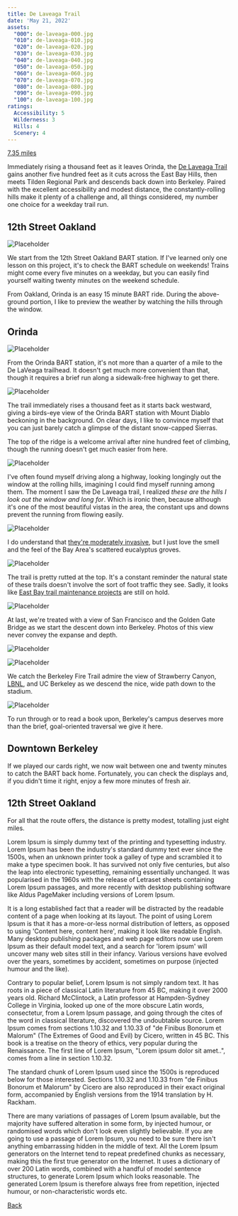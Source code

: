 ```yaml
---
title: De Laveaga Trail
date: 'May 21, 2022'
assets:
  "000": de-laveaga-000.jpg
  "010": de-laveaga-010.jpg
  "020": de-laveaga-020.jpg
  "030": de-laveaga-030.jpg
  "040": de-laveaga-040.jpg
  "050": de-laveaga-050.jpg
  "060": de-laveaga-060.jpg
  "070": de-laveaga-070.jpg
  "080": de-laveaga-080.jpg
  "090": de-laveaga-090.jpg
  "100": de-laveaga-100.jpg
ratings:
  Accessibility: 5
  Wilderness: 3
  Hills: 4
  Scenery: 4
---
```


<span data-behavior="introduction"></span>

[7.35 miles](https://www.gaiagps.com/datasummary/track/6330342820b20aa00b80150ade4e545e/?layer=GaiaTopoRasterFeet)

Immediately rising a thousand feet as it leaves Orinda, the [De Laveaga Trail](https://www.ebmud.com/recreation/east-bay/east-bay-trails) gains another five hundred feet as it cuts across the East Bay Hills, then meets Tilden Regional Park and descends back down into Berkeley. Paired with the excellent accessibility and modest distance, the constantly-rolling hills make it plenty of a challenge and, all things considered, my number one choice for a weekday trail run.


<span data-behavior="anchor" data-feature-index="0" data-mile-position="0"></span>

## 12th Street Oakland

<span data-behavior="anchor" data-feature-index="0" data-mile-position="0"></span>

![Placeholder](de-laveaga-000-md.jpg)

We start from the 12th Street Oakland BART station. If I've learned only one lesson on this project, it's to check the BART schedule on weekends! Trains might come every five minutes on a weekday, but you can easily find yourself waiting twenty minutes on the weekend schedule.

From Oakland, Orinda is an easy 15 minute BART ride. During the above-ground portion, I like to preview the weather by watching the hills through the window.

<span data-behavior="anchor" data-feature-index="1" data-mile-position="0"></span>
## Orinda

<span data-behavior="anchor" data-feature-index="1" data-mile-position="0.5"></span>

![Placeholder](de-laveaga-010-md.jpg)

From the Orinda BART station, it's not more than a quarter of a mile to the De LaVeaga trailhead. It doesn't get much more convenient than that, though it requires a brief run along a sidewalk-free highway to get there.


<span data-behavior="anchor" data-feature-index="1" data-mile-position="1"></span>
![Placeholder](de-laveaga-020-md.jpg)

The trail immediately rises a thousand feet as it starts back westward, giving a birds-eye view of the Orinda BART station with Mount Diablo beckoning in the background. On clear days, I like to convince myself that you can just barely catch a glimpse of the distant snow-capped Sierras.


<span data-behavior="anchor" data-feature-index="1" data-mile-position="2.01"></span>
The top of the ridge is a welcome arrival after nine hundred feet of climbing, though the running doesn't get much easier from here.

![Placeholder](de-laveaga-030-md.jpg)

I've often found myself driving along a highway, looking longingly out the window at the rolling hills, imagining I could find myself running among them. The moment I saw the De Laveaga trail, I realized _these are the hills I look out the window and long for_. Which is ironic then, because although it's one of the most beautiful vistas in the area, the constant ups and downs prevent the running from flowing easily.


<span data-behavior="anchor" data-feature-index="1" data-mile-position="2.8"></span>
![Placeholder](de-laveaga-040-md.jpg)

I do understand that [they're moderately invasive](https://www.kqed.org/news/11644927/eucalyptus-how-californias-most-hated-tree-took-root-2), but I just love the smell and the feel of the Bay Area's scattered eucalyptus groves.


<span data-behavior="anchor" data-feature-index="1" data-mile-position="3.15"></span>
![Placeholder](de-laveaga-050-md.jpg)

The trail is pretty rutted at the top. It's a constant reminder the natural state of these trails doesn't involve the sort of foot traffic they see. Sadly, it looks like [East Bay trail maintenance projects](https://www.ebparks.org/trail-maintenance-volunteers) are still on hold.


<span data-behavior="anchor" data-feature-index="1" data-mile-position="3.5"></span>
![Placeholder](de-laveaga-060-md.jpg)

At last, we're treated with a view of San Francisco and the Golden Gate Bridge as we start the descent down into Berkeley. Photos of this view never convey the expanse and depth.


<span data-behavior="anchor" data-feature-index="1" data-mile-position="4.1"></span>
![Placeholder](de-laveaga-070-md.jpg)

![Placeholder](de-laveaga-080-md.jpg)

We catch the Berkeley Fire Trail admire the view of Strawberry Canyon, [LBNL](https://www.lbl.gov/), and UC Berkeley as we descend the nice, wide path down to the stadium.


<span data-behavior="anchor" data-feature-index="1" data-mile-position="7.15"></span>
![Placeholder](de-laveaga-090-md.jpg)

To run through or to read a book upon, Berkeley's campus deserves more than the brief, goal-oriented traversal we give it here.

<span data-behavior="anchor" data-feature-index="2" data-mile-position="0"></span>

## Downtown Berkeley

<span data-behavior="anchor" data-feature-index="2" data-mile-position="0"></span>

If we played our cards right, we now wait between one and twenty minutes to catch the BART back home. Fortunately, you can check the displays and, if you didn't time it right, enjoy a few more minutes of fresh air.


<span data-behavior="anchor" data-feature-index="2" data-mile-position="10"></span>

## 12th Street Oakland

<span data-behavior="conclusion"></span>
For all that the route offers, the distance is pretty modest, totalling just eight miles.

Lorem Ipsum is simply dummy text of the printing and typesetting industry. Lorem Ipsum has been the industry's standard dummy text ever since the 1500s, when an unknown printer took a galley of type and scrambled it to make a type specimen book. It has survived not only five centuries, but also the leap into electronic typesetting, remaining essentially unchanged. It was popularised in the 1960s with the release of Letraset sheets containing Lorem Ipsum passages, and more recently with desktop publishing software like Aldus PageMaker including versions of Lorem Ipsum.

It is a long established fact that a reader will be distracted by the readable content of a page when looking at its layout. The point of using Lorem Ipsum is that it has a more-or-less normal distribution of letters, as opposed to using 'Content here, content here', making it look like readable English. Many desktop publishing packages and web page editors now use Lorem Ipsum as their default model text, and a search for 'lorem ipsum' will uncover many web sites still in their infancy. Various versions have evolved over the years, sometimes by accident, sometimes on purpose (injected humour and the like).


Contrary to popular belief, Lorem Ipsum is not simply random text. It has roots in a piece of classical Latin literature from 45 BC, making it over 2000 years old. Richard McClintock, a Latin professor at Hampden-Sydney College in Virginia, looked up one of the more obscure Latin words, consectetur, from a Lorem Ipsum passage, and going through the cites of the word in classical literature, discovered the undoubtable source. Lorem Ipsum comes from sections 1.10.32 and 1.10.33 of "de Finibus Bonorum et Malorum" (The Extremes of Good and Evil) by Cicero, written in 45 BC. This book is a treatise on the theory of ethics, very popular during the Renaissance. The first line of Lorem Ipsum, "Lorem ipsum dolor sit amet..", comes from a line in section 1.10.32.

The standard chunk of Lorem Ipsum used since the 1500s is reproduced below for those interested. Sections 1.10.32 and 1.10.33 from "de Finibus Bonorum et Malorum" by Cicero are also reproduced in their exact original form, accompanied by English versions from the 1914 translation by H. Rackham.

There are many variations of passages of Lorem Ipsum available, but the majority have suffered alteration in some form, by injected humour, or randomised words which don't look even slightly believable. If you are going to use a passage of Lorem Ipsum, you need to be sure there isn't anything embarrassing hidden in the middle of text. All the Lorem Ipsum generators on the Internet tend to repeat predefined chunks as necessary, making this the first true generator on the Internet. It uses a dictionary of over 200 Latin words, combined with a handful of model sentence structures, to generate Lorem Ipsum which looks reasonable. The generated Lorem Ipsum is therefore always free from repetition, injected humour, or non-characteristic words etc.






[Back]()

